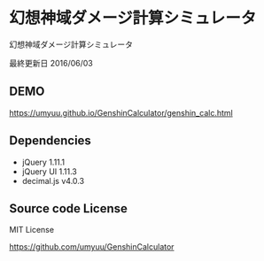 # 幻想神域ダメージ計算シミュレータ
幻想神域ダメージ計算シミュレータ

最終更新日 2016/06/03

## DEMO
https://umyuu.github.io/GenshinCalculator/genshin_calc.html

## Dependencies
- jQuery 1.11.1
- jQuery UI 1.11.3
- decimal.js v4.0.3

## Source code License
MIT License

https://github.com/umyuu/GenshinCalculator